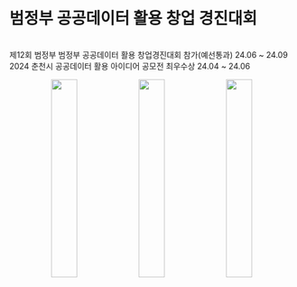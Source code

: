 <h1> 범정부 공공데이터 활용 창업 경진대회</h1>
<br>제12회 범정부 범정부 공공데이터 활용 창업경진대회 참가(예선통과) 24.06 ~ 24.09</<br>
<br>2024 춘천시 공공데이터 활용 아이디어 공모전 최우수상 24.04 ~ 24.06<br>

<p align="center">
  <img src="https://github.com/user-attachments/assets/d842a5f7-9af4-4da6-8c96-551ab69916fe" width="30%">
  <img src="https://github.com/user-attachments/assets/d842a5f7-9af4-4da6-8c96-551ab69916fe" width="30%">
  <img src="https://github.com/user-attachments/assets/d842a5f7-9af4-4da6-8c96-551ab69916fe" width="30%">
</p>
